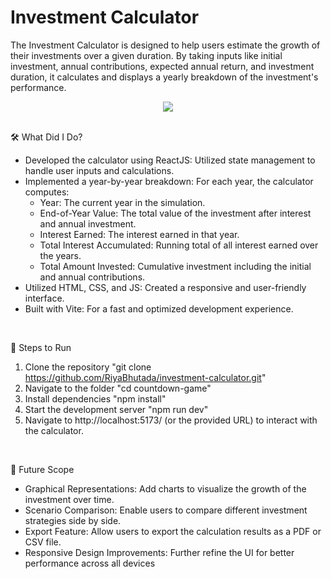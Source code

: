 # Investment Calculator

The Investment Calculator is designed to help users estimate the growth of their investments over a given duration. 
By taking inputs like initial investment, annual contributions, expected annual return, and investment duration, it calculates and displays a yearly breakdown of the investment's performance.
<br/>

<div align="center">
  <img src="https://github.com/user-attachments/assets/56fbec1e-e107-4b08-8b58-2bf214b3420d" />
</div>
<br/>

🛠 What Did I Do?
- Developed the calculator using ReactJS: Utilized state management to handle user inputs and calculations.
- Implemented a year-by-year breakdown: For each year, the calculator computes:
  - Year: The current year in the simulation.
  - End-of-Year Value: The total value of the investment after interest and annual investment.
  - Interest Earned: The interest earned in that year.
  - Total Interest Accumulated: Running total of all interest earned over the years.
  - Total Amount Invested: Cumulative investment including the initial and annual contributions.
- Utilized HTML, CSS, and JS: Created a responsive and user-friendly interface.
- Built with Vite: For a fast and optimized development experience.
<br/>

🚀 Steps to Run
1) Clone the repository "git clone https://github.com/RiyaBhutada/investment-calculator.git"
2) Navigate to the folder "cd countdown-game"
3) Install dependencies "npm install"
4) Start the development server "npm run dev"
5) Navigate to http://localhost:5173/ (or the provided URL) to interact with the calculator.
<br/>

🔮 Future Scope
- Graphical Representations: Add charts to visualize the growth of the investment over time.
- Scenario Comparison: Enable users to compare different investment strategies side by side.
- Export Feature: Allow users to export the calculation results as a PDF or CSV file.
- Responsive Design Improvements: Further refine the UI for better performance across all devices
